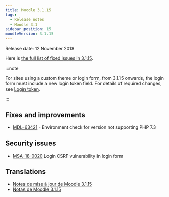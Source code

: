 ```yaml
---
title: Moodle 3.1.15
tags:
  - Release notes
  - Moodle 3.1
sidebar_position: 15
moodleVersion: 3.1.15
---
```


Release date: 12 November 2018

Here is [the full list of fixed issues in 3.1.15](https://moodle.atlassian.net/secure/IssueNavigator!executeAdvanced.jspa?jqlQuery=project+%3D+mdl+AND+resolution+%3D+fixed+AND+fixVersion+in+%28%223.1.15%22%29+ORDER+BY+priority+DESC&runQuery=true&clear=true).

:::note

For sites using a custom theme or login form, from 3.1.15 onwards, the login form must include a new login token field. For details of required changes, see [Login token](https://docs.moodle.org/dev/Login_token).

:::

## Fixes and improvements

- [MDL-63421](https://moodle.atlassian.net/browse/MDL-63421) - Environment check for version not supporting PHP 7.3

## Security issues

- [MSA-18-0020](https://moodle.org/mod/forum/discuss.php?d=378731) Login CSRF vulnerability in login form

## Translations

- [Notes de mise à jour de Moodle 3.1.15](https://docs.moodle.org/fr/Notes_de_mise_à_jour_de_Moodle_3.1.15)
- [Notas de Moodle 3.1.15](https://docs.moodle.org/es/Notas_de_Moodle_3.1.15)

